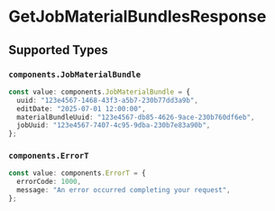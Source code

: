 # GetJobMaterialBundlesResponse


## Supported Types

### `components.JobMaterialBundle`

```typescript
const value: components.JobMaterialBundle = {
  uuid: "123e4567-1468-43f3-a5b7-230b77dd3a9b",
  editDate: "2025-07-01 12:00:00",
  materialBundleUuid: "123e4567-db85-4626-9ace-230b760df6eb",
  jobUuid: "123e4567-7407-4c95-9dba-230b7e83a90b",
};
```

### `components.ErrorT`

```typescript
const value: components.ErrorT = {
  errorCode: 1000,
  message: "An error occurred completing your request",
};
```

